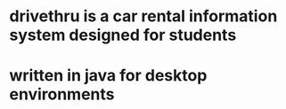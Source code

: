 # drivethru is a car rental information system designed for students
# written in java for desktop environments
